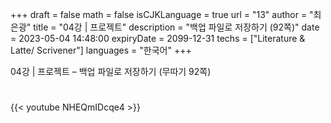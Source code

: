+++
draft = false
math = false
isCJKLanguage = true
url = "13"
author = "최은광"
title = "04강 | 프로젝트"
description = "백업 파일로 저장하기 (92쪽)"
date = 2023-05-04 14:48:00
expiryDate = 2099-12-31
techs = ["Literature & Latte/ Scrivener"]
languages = "한국어"
+++

04강 | 프로젝트 – 백업 파일로 저장하기 (무따기 92쪽)

#

{{< youtube NHEQmIDcqe4 >}}

#